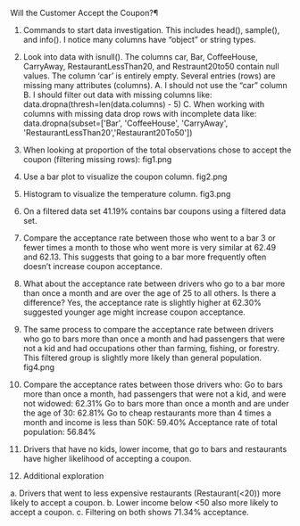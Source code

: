 Will the Customer Accept the Coupon?¶

1.	Commands to start data investigation. This includes head(), sample(), and info(). I notice many columns have “object” or string types.
2.	Look into data with isnull(). The columns car, Bar, CoffeeHouse, CarryAway, RestaurantLessThan20, and Restraunt20to50 contain null values. The column ‘car’ is entirely empty. Several entries (rows) are missing many attributes (columns).
A.	I should not use the “car” column
B.	I should filter out data with missing columns like: data.dropna(thresh=len(data.columns) - 5)
C.	When working with columns with missing data drop rows with incomplete data like: data.dropna(subset=['Bar', 'CoffeeHouse', 'CarryAway', 'RestaurantLessThan20','Restaurant20To50'])
3.	When looking at proportion of the total observations chose to accept the coupon (filtering missing rows):
fig1.png


4.	Use a bar plot to visualize the coupon column.
fig2.png

5.	Histogram to visualize the temperature column.
fig3.png
6.	On a filtered data set 41.19% contains bar coupons using a filtered data set.
7.	Compare the acceptance rate between those who went to a bar 3 or fewer times a month to those who went more is very similar at 62.49 and 62.13. This suggests that going to a bar more frequently often doesn’t increase coupon acceptance. 
8.	What about the acceptance rate between drivers who go to a bar more than once a month and are over the age of 25 to all others. Is there a difference? Yes, the acceptance rate is slightly higher at 62.30% suggested younger age might increase coupon acceptance. 
9.	The same process to compare the acceptance rate between drivers who go to bars more than once a month and had passengers that were not a kid and had occupations other than farming, fishing, or forestry. This filtered group is slightly more likely than general population.
fig4.png
 
10.	Compare the acceptance rates between those drivers who:
Go to bars more than once a month, had passengers that were not a kid, and were not widowed: 62.31%
Go to bars more than once a month and are under the age of 30: 62.81%
Go to cheap restaurants more than 4 times a month and income is less than 50K: 59.40%
Acceptance rate of total population: 56.84%

11.	Drivers that have no kids, lower income, that go to bars and restaurants have higher likelihood of accepting a coupon.

12.	Additional exploration

a.	Drivers that went to less expensive restaurants (Restaurant(<20)) more likely to accept a coupon. 
b.	Lower income below <50 also more likely to accept a coupon. 
c.	Filtering on both shows 71.34% acceptance.
